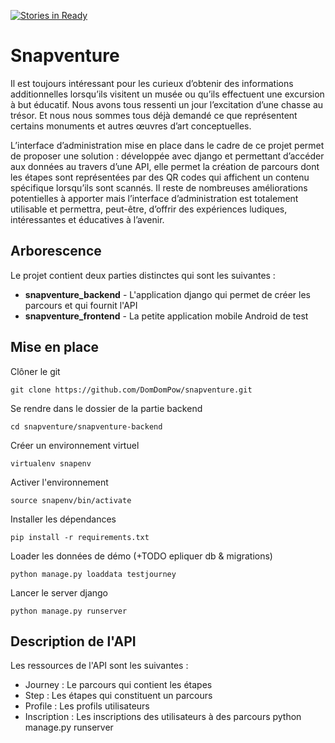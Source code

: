 [![Stories in Ready](https://badge.waffle.io/DomDomPow/snapventure.png?label=ready&title=Ready)](https://waffle.io/DomDomPow/snapventure)
# Snapventure

Il est toujours intéressant pour les curieux d’obtenir des informations additionnelles lorsqu’ils visitent un musée ou qu’ils effectuent une excursion à but éducatif. Nous avons tous ressenti un jour l’excitation d’une chasse au trésor. Et nous nous sommes tous déjà demandé ce que représentent certains monuments et autres œuvres d’art conceptuelles. 

L’interface d’administration mise en place dans le cadre de ce projet permet de proposer une solution : développée avec django et permettant d’accéder aux données au travers d’une API, elle permet la création de parcours dont les étapes sont représentées par des QR codes qui affichent un contenu spécifique lorsqu’ils sont scannés. Il reste de nombreuses améliorations potentielles à apporter mais l’interface d’administration est totalement utilisable et permettra, peut-être, d’offrir des expériences ludiques, intéressantes et éducatives à l’avenir. 


## Arborescence

Le projet contient deux parties distinctes qui sont les suivantes :

 * **snapventure_backend** - L'application django qui permet de créer les parcours et qui fournit l'API
 * **snapventure_frontend** - La petite application mobile Android de test

## Mise en place

Clôner le git

```
git clone https://github.com/DomDomPow/snapventure.git
```


Se rendre dans le dossier de la partie backend


```
cd snapventure/snapventure-backend
```


Créer un environnement virtuel 

```
virtualenv snapenv
```

Activer l'environnement

```
source snapenv/bin/activate
```

Installer les dépendances

```
pip install -r requirements.txt
```


Loader les données de démo (+TODO epliquer db & migrations)

```
python manage.py loaddata testjourney
```

Lancer le server django

```
python manage.py runserver
```

## Description de l'API

Les ressources de l'API sont les suivantes :

* Journey : Le parcours qui contient les étapes
* Step : Les étapes qui constituent un parcours
* Profile : Les profils utilisateurs
* Inscription : Les inscriptions des utilisateurs à des parcours
python manage.py runserver
